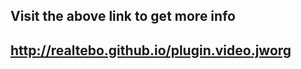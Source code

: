 <h2>Visit the above link to get more info</H2>

<H2><a href="http://realtebo.github.io/plugin.video.jworg"> http://realtebo.github.io/plugin.video.jworg</a></h2>
